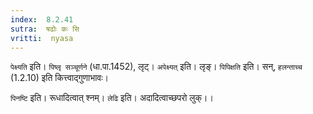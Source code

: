 ```yaml
---
index:  8.2.41
sutra:  षढोः कः सि
vritti:  nyasa
---
```


`पेक्ष्यति` इति। `पिष्लृ सञ्चूर्णने` (धा.पा.1452), लृट्। `अपेक्ष्यत्` इति। लृङ्। `पिपिक्षति` इति। सन्, `हलन्ताच्च` (1.2.10) इति कित्त्वाद्गुणाभावः।

`पिनष्टि` इति। रूधादित्वात् श्नम्। `लेढि` इति। अदादित्वाच्छपरो लुक्।।

